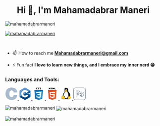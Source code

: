<h1 align="center">Hi 👋, I'm Mahamadabrar Maneri</h1>
<p align="left"> <img src="https://komarev.com/ghpvc/?username=mahamadabrarmaneri&label=Profile%20views&color=0e75b6&style=flat" alt="mahamadabrarmaneri" /> </p>

<p align="left"> <a href="https://github.com/ryo-ma/github-profile-trophy"><img src="https://github-profile-trophy.vercel.app/?username=mahamadabrarmaneri" alt="mahamadabrarmaneri" /></a> </p>

<p align="left"> <a href="https://twitter.com/" target="blank"><img src="https://img.shields.io/twitter/follow/?logo=twitter&style=for-the-badge" alt="" /></a> </p>

- 📫 How to reach me **Mahamadabrarmaneri@gmail.com**

- ⚡ Fun fact **I love to learn new things, and I embrace my inner nerd 😁**


<h3 align="left">Languages and Tools:</h3>
<p align="left"> <a href="https://www.cprogramming.com/" target="_blank"> <img src="https://raw.githubusercontent.com/devicons/devicon/master/icons/c/c-original.svg" alt="c" width="40" height="40"/> </a> <a href="https://www.w3schools.com/cpp/" target="_blank"> <img src="https://raw.githubusercontent.com/devicons/devicon/master/icons/cplusplus/cplusplus-original.svg" alt="cplusplus" width="40" height="40"/> </a> <a href="https://www.w3schools.com/css/" target="_blank"> <img src="https://raw.githubusercontent.com/devicons/devicon/master/icons/css3/css3-original-wordmark.svg" alt="css3" width="40" height="40"/> </a> <a href="https://www.w3.org/html/" target="_blank"> <img src="https://raw.githubusercontent.com/devicons/devicon/master/icons/html5/html5-original-wordmark.svg" alt="html5" width="40" height="40"/> </a> <a href="https://www.linux.org/" target="_blank"> <img src="https://raw.githubusercontent.com/devicons/devicon/master/icons/linux/linux-original.svg" alt="linux" width="40" height="40"/> </a> <a href="https://www.photoshop.com/en" target="_blank"> <img src="https://raw.githubusercontent.com/devicons/devicon/master/icons/photoshop/photoshop-line.svg" alt="photoshop" width="40" height="40"/> </a> </p>

<p><img align="left" src="https://github-readme-stats.vercel.app/api/top-langs?username=mahamadabrarmaneri&show_icons=true&locale=en&layout=compact" alt="mahamadabrarmaneri" /></p>

<p>&nbsp;<img align="center" src="https://github-readme-stats.vercel.app/api?username=mahamadabrarmaneri&show_icons=true&locale=en" alt="mahamadabrarmaneri" /></p>

<p><img align="center" src="https://github-readme-streak-stats.herokuapp.com/?user=mahamadabrarmaneri&" alt="mahamadabrarmaneri" /></p>
